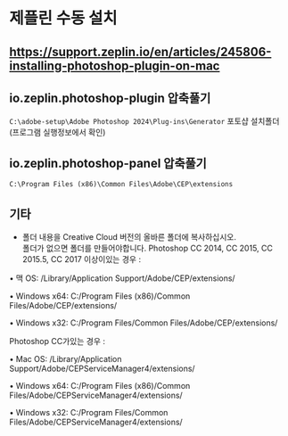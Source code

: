 # 제플린 수동 설치

## https://support.zeplin.io/en/articles/245806-installing-photoshop-plugin-on-mac

## io.zeplin.photoshop-plugin 압축풀기

`C:\adobe-setup\Adobe Photoshop 2024\Plug-ins\Generator` 포토샵 설치폴더 (프로그램 실행정보에서 확인)

## io.zeplin.photoshop-panel 압축풀기

`C:\Program Files (x86)\Common Files\Adobe\CEP\extensions`

## 기타

* 폴더 내용을 Creative Cloud 버전의 올바른 폴더에 복사하십시오. \
폴더가 없으면 폴더를 만들어야합니다. Photoshop CC 2014, CC 2015, CC 2015.5, CC 2017 이상이있는 경우 :

• 맥 OS: /Library/Application Support/Adobe/CEP/extensions/

• Windows x64: C:/Program Files (x86)/Common Files/Adobe/CEP/extensions/

• Windows x32: C:/Program Files/Common Files/Adobe/CEP/extensions/

Photoshop CC가있는 경우 :

• Mac OS: /Library/Application Support/Adobe/CEPServiceManager4/extensions/

• Windows x64: C:/Program Files (x86)/Common Files/Adobe/CEPServiceManager4/extensions/

• Windows x32: C:/Program Files/Common Files/Adobe/CEPServiceManager4/extensions/
